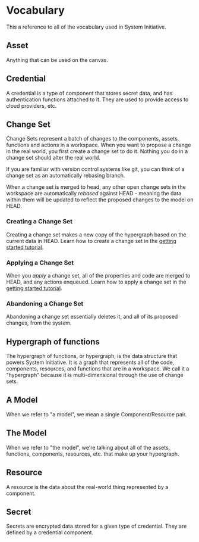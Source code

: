 # Vocabulary

This a reference to all of the vocabulary used in System Initiative.

## Asset

Anything that can be used on the canvas.

## Credential

A credential is a type of component that stores secret data, and has
authentication functions attached to it. They are used to provide access to
cloud providers, etc.

## Change Set

Change Sets represent a batch of changes to the components, assets, functions
and actions in a workspace. When you want to propose a change in the real world,
you first create a change set to do it. Nothing you do in a change set should
alter the real world.

If you are familiar with version control systems like git, you can think of a
change set as an automatically rebasing branch.

When a change set is merged to head, any other open change sets in the workspace
are automatically _rebased_ against HEAD - meaning the data within them will be
updated to reflect the proposed changes to the model on HEAD.

### Creating a Change Set

Creating a change set makes a new copy of the hypergraph based on the current
data in HEAD. Learn how to create a change set in the
[getting started tutorial](/tutorial/getting-started).

### Applying a Change Set

When you _apply_ a change set, all of the properties and code are merged to
HEAD, and any actions enqueued. Learn how to apply a change set in the
[getting started tutorial](/tutorial/getting-started).

### Abandoning a Change Set

Abandoning a change set essentially deletes it, and all of its proposed changes,
from the system.

## Hypergraph of functions

The hypergraph of functions, or hypergraph, is the data structure that powers
System Initiative. It is a graph that represents all of the code, components,
resources, and functions that are in a workspace. We call it a "hypergraph"
because it is multi-dimensional through the use of change sets.

## A Model

When we refer to "a model", we mean a single Component/Resource pair.

## The Model

When we refer to "the model", we're talking about all of the assets, functions,
components, resources, etc. that make up your hypergraph.

## Resource

A resource is the data about the real-world thing represented by a component.

## Secret

Secrets are encrypted data stored for a given type of credential. They are
defined by a credential component.
